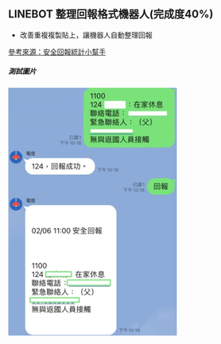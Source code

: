 ## LINEBOT 整理回報格式機器人(完成度40%)
- 改善重複複製貼上，讓機器人自動整理回報

<a href="https://github.com/GarrettTW/LineBot_ReportMessage" target="_blank">參考來源：安全回報統計小幫手</a>
##### 測試圖片
<img src='https://github.com/jhuyr/army_linebot/blob/main/image1.jpg?raw=true'></img>

